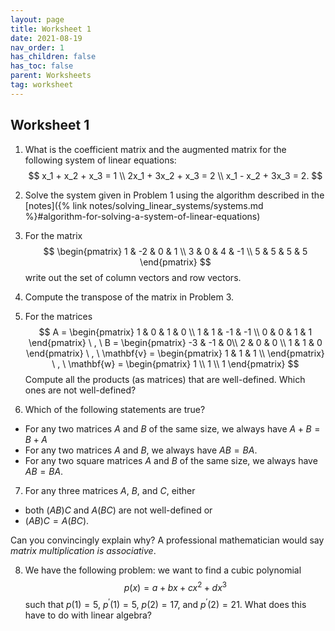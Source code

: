 ```yaml
---
layout: page
title: Worksheet 1
date: 2021-08-19
nav_order: 1
has_children: false
has_toc: false
parent: Worksheets
tag: worksheet
---
```


## Worksheet 1

1. What is the coefficient matrix and the augmented matrix for the following system of linear equations:
$$
 x_1 + x_2 + x_3 = 1 \\
 2x_1 + 3x_2 + x_3 = 2 \\
 x_1 - x_2 + 3x_3 = 2.
$$

2. Solve the system given in Problem 1 using the algorithm described in the 
[notes]({% link notes/solving_linear_systems/systems.md %}#algorithm-for-solving-a-system-of-linear-equations)

3. For the matrix 
$$
\begin{pmatrix}
    1 & -2 & 0 & 1 \\
    3 & 0 & 4 & -1 \\
    5 & 5 & 5 & 5 
\end{pmatrix}
$$
write out the set of column vectors and row vectors. 

4. Compute the transpose of the matrix in Problem 3. 

5. For the matrices 
$$ A = 
\begin{pmatrix}
    1 & 0 & 1 & 0 \\
    1 & 1 & -1 & -1 \\
    0 & 0 & 1 & 1 
\end{pmatrix} \ , \
B = 
\begin{pmatrix}
    -3 & -1 & 0\\
    2 & 0 & 0 \\
    1 & 1 & 0 
\end{pmatrix} \ , \
\mathbf{v} = 
\begin{pmatrix} 
    1 & 1 & 1 \\
\end{pmatrix} \ , \ 
\mathbf{w} = 
\begin{pmatrix} 
    1 \\
    1 \\
    1 
\end{pmatrix}
$$
Compute all the products (as matrices) that are well-defined. Which ones are not well-defined?

6. Which of the following statements are true?
- For any two matrices $A$ and $B$ of the same size, we always have $A + B = B + A$ 
- For any two matrices $A$ and $B$, we always have $AB = BA$.
- For any two square matrices $A$ and $B$ of the same size, we always have $AB = BA$. 

7. For any three matrices $A$, $B$, and $C$, either 
- both $(AB)C$ and $A(BC)$ are not well-defined or 
- $(AB)C = A(BC)$.

Can you convincingly explain why? A professional mathematician would say *matrix multiplication is associative*. 

8. We have the following problem: we want to find a cubic polynomial
$$
 p(x) = a + bx + cx^2 + dx^3
$$
such that $p(1) = 5$, $p^\prime(1) = 5$, $p(2) = 17$, and $p^\prime(2) = 21$. What does this have to do with 
linear algebra?